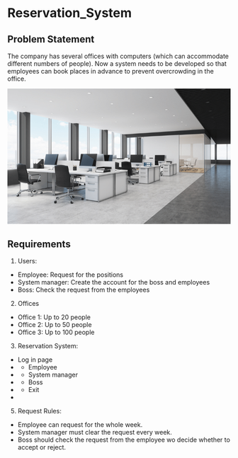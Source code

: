# Reservation_System

## Problem Statement
The company has several offices with computers (which can accommodate different numbers of people). Now a system needs to be developed so that employees can book places in advance to prevent overcrowding in the office.

![image](pics/empty-office-modern-clean.png)

## Requirements
1. Users:
- Employee: Request for the positions
- System manager: Create the account for the boss and employees
- Boss: Check the request from the employees
2. Offices
- Office 1: Up to 20 people
- Office 2: Up to 50 people
- Office 3: Up to 100 people
3. Reservation System:
- Log in page
- - Employee
- - System manager
- - Boss
- - Exit
- 
5. Request Rules:
- Employee can request for the whole week.
- System manager must clear the request every week.
- Boss should check the request from the employee wo decide whether to accept or reject.

